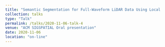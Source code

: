 ```yaml
---
title: "Semantic Segmentation for Full-Waveform LiDAR Data Using Local and Hierarchical Global Feature Extraction"
collection: talks
type: "Talk"
permalink: /talks/2020-11-06-talk-4
venue: "ACM SIGSPATIAL Oral presentation"
date: 2020-11-06
location: "on-line"
---
```


<script async class="speakerdeck-embed" data-id="6e64f30bc0d84d619214cbc794b4c720" data-ratio="1.33333333333333" src="//speakerdeck.com/assets/embed.js"></script>
